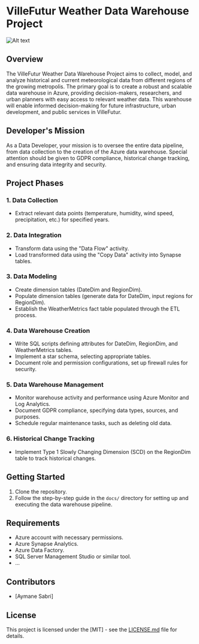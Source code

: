 # VilleFutur Weather Data Warehouse Project

![Alt text](https://maghreb.simplonline.co/_next/image?url=https%3A%2F%2Fsimplonline-v3-prod.s3.eu-west-3.amazonaws.com%2Fmedia%2Fimage%2Fpng%2Fsans-titre-6506f97fa0d5a220127652.png&w=1280&q=75)
## Overview

The VilleFutur Weather Data Warehouse Project aims to collect, model, and analyze historical and current meteorological data from different regions of the growing metropolis. The primary goal is to create a robust and scalable data warehouse in Azure, providing decision-makers, researchers, and urban planners with easy access to relevant weather data. This warehouse will enable informed decision-making for future infrastructure, urban development, and public services in VilleFutur.

## Developer's Mission

As a Data Developer, your mission is to oversee the entire data pipeline, from data collection to the creation of the Azure data warehouse. Special attention should be given to GDPR compliance, historical change tracking, and ensuring data integrity and security.

## Project Phases

### 1. Data Collection

- Extract relevant data points (temperature, humidity, wind speed, precipitation, etc.) for specified years.

### 2. Data Integration

- Transform data using the "Data Flow" activity.
- Load transformed data using the "Copy Data" activity into Synapse tables.

### 3. Data Modeling

- Create dimension tables (DateDim and RegionDim).
- Populate dimension tables (generate data for DateDim, input regions for RegionDim).
- Establish the WeatherMetrics fact table populated through the ETL process.

### 4. Data Warehouse Creation

- Write SQL scripts defining attributes for DateDim, RegionDim, and WeatherMetrics tables.
- Implement a star schema, selecting appropriate tables.
- Document role and permission configurations, set up firewall rules for security.

### 5. Data Warehouse Management

- Monitor warehouse activity and performance using Azure Monitor and Log Analytics.
- Document GDPR compliance, specifying data types, sources, and purposes.
- Schedule regular maintenance tasks, such as deleting old data.

### 6. Historical Change Tracking

- Implement Type 1 Slowly Changing Dimension (SCD) on the RegionDim table to track historical changes.

## Getting Started

1. Clone the repository.
2. Follow the step-by-step guide in the `docs/` directory for setting up and executing the data warehouse pipeline.

## Requirements

- Azure account with necessary permissions.
- Azure Synapse Analytics.
- Azure Data Factory.
- SQL Server Management Studio or similar tool.
- ...

## Contributors

- [Aymane Sabri]

## License

This project is licensed under the [MIT] - see the [LICENSE.md](LICENSE.md) file for details.
